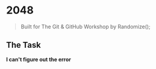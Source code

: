 # 2048
> Built for The Git & GitHub Workshop by Randomize();

## The Task
**I can't figure out the error** 
